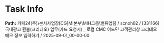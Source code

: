 # Task Info

**Path:** 카페24(주)\본사사업장\[CG]MI본부\MIH그룹\밸류업팀 / scnoh02 / [331166] 국내광고 환불(크리테오) 업무(카드 요청시) _ 로컬 CMC 어드민 고객관리창 크리테오 메모 정보 입력하기 / 2025-09-01_00-00-00

